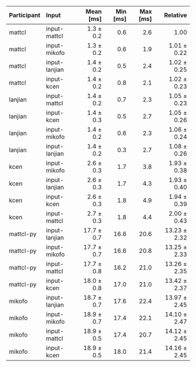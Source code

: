 | Participant | Input | Mean [ms] | Min [ms] | Max [ms] | Relative |
|:---|:---|---:|---:|---:|---:|
| mattcl | input-mattcl | 1.3 ± 0.2 | 0.6 | 2.6 | 1.00 |
| mattcl | input-mikofo | 1.3 ± 0.2 | 0.6 | 1.9 | 1.01 ± 0.22 |
| mattcl | input-lanjian | 1.4 ± 0.2 | 0.5 | 2.4 | 1.02 ± 0.25 |
| mattcl | input-kcen | 1.4 ± 0.2 | 0.8 | 2.1 | 1.02 ± 0.23 |
| lanjian | input-mattcl | 1.4 ± 0.2 | 0.7 | 2.3 | 1.05 ± 0.23 |
| lanjian | input-kcen | 1.4 ± 0.3 | 0.5 | 2.7 | 1.05 ± 0.26 |
| lanjian | input-mikofo | 1.4 ± 0.2 | 0.6 | 2.3 | 1.06 ± 0.24 |
| lanjian | input-lanjian | 1.4 ± 0.2 | 0.3 | 2.7 | 1.08 ± 0.26 |
| kcen | input-mikofo | 2.6 ± 0.3 | 1.7 | 3.8 | 1.93 ± 0.38 |
| kcen | input-lanjian | 2.6 ± 0.3 | 1.7 | 4.3 | 1.93 ± 0.40 |
| kcen | input-kcen | 2.6 ± 0.3 | 1.8 | 4.9 | 1.94 ± 0.39 |
| kcen | input-mattcl | 2.7 ± 0.3 | 1.8 | 4.4 | 2.00 ± 0.43 |
| mattcl-py | input-lanjian | 17.7 ± 0.7 | 16.6 | 20.6 | 13.23 ± 2.32 |
| mattcl-py | input-mikofo | 17.7 ± 0.7 | 16.6 | 20.8 | 13.25 ± 2.33 |
| mattcl-py | input-mattcl | 17.7 ± 0.8 | 16.2 | 21.0 | 13.26 ± 2.35 |
| mattcl-py | input-kcen | 18.0 ± 0.8 | 17.0 | 21.0 | 13.42 ± 2.37 |
| mikofo | input-lanjian | 18.7 ± 0.7 | 17.6 | 22.4 | 13.97 ± 2.45 |
| mikofo | input-mikofo | 18.9 ± 0.7 | 17.4 | 22.1 | 14.10 ± 2.47 |
| mikofo | input-mattcl | 18.9 ± 0.5 | 17.4 | 20.7 | 14.12 ± 2.45 |
| mikofo | input-kcen | 18.9 ± 0.5 | 18.0 | 21.4 | 14.16 ± 2.45 |
